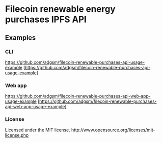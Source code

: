 # Filecoin renewable energy purchases IPFS API

## Examples
### CLI
https://github.com/adgsm/filecoin-renewable-purchases-api-usage-example [https://github.com/adgsm/filecoin-renewable-purchases-api-usage-example]
### Web app
https://github.com/adgsm/filecoin-renewable-purchases-api-web-app-usage-example [https://github.com/adgsm/filecoin-renewable-purchases-api-web-app-usage-example]

### License
Licensed under the MIT license.
http://www.opensource.org/licenses/mit-license.php
